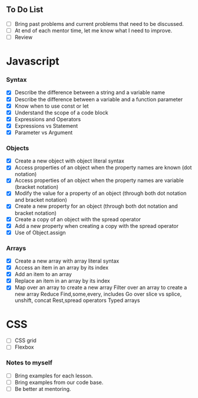 ## To Do List

- [ ] Bring past problems and current problems that need to be discussed.
- [ ] At end of each mentor time, let me know what I need to improve.
- [ ] Review

# Javascript

### Syntax

- [x] Describe the difference between a string and a variable name
- [x] Describe the difference between a variable and a function parameter
- [x] Know when to use const or let
- [x] Understand the scope of a code block
- [x] Expressions and Operators
- [x] Expressions vs Statement
- [x] Parameter vs Argument

### Objects

- [x] Create a new object with object literal syntax
- [x] Access properties of an object when the property names are known (dot notation)
- [x] Access properties of an object when the property names are variable (bracket notation)
- [x] Modify the value for a property of an object (through both dot notation and bracket notation)
- [x] Create a new property for an object (through both dot notation and bracket notation)
- [x] Create a copy of an object with the spread operator
- [x] Add a new property when creating a copy with the spread operator
- [x] Use of Object.assign

### Arrays

- [x] Create a new array with array literal syntax
- [x] Access an item in an array by its index
- [x] Add an item to an array
- [x] Replace an item in an array by its index
- [x] Map over an array to create a new array
      Filter over an array to create a new array
      Reduce
      Find,some,every, includes
      Go over slice vs splice, unshift, concat
      Rest,spread operators
      Typed arrays

# CSS

- [ ] CSS grid
- [ ] Flexbox

### Notes to myself

- [ ] Bring examples for each lesson.
- [ ] Bring examples from our code base.
- [ ] Be better at mentoring.
